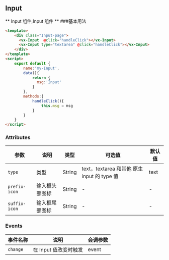 ## Input
** Input 组件,Input 组件 **
###基本用法
```html
<template>
    <div class="Input-page">
      <vx-Input  @click="handleClick"></vx-Input>
      <vx-Input type="textarea" @click="handleClick"></vx-Input>
    </div>
</template>
<script>
    export default {
        name:'my-Input',
        data(){
            return {
              msg:'Input'
            }
        },
        methods:{
            handleClick(){
                this.msg = msg
            }
        }
    }
</script>
```
### Attributes
参数 | 说明 | 类型 | 可选值 | 默认值
--- | --- | --- | --- | ---
`type` | 类型 | String | text，textarea 和其他 原生 input 的 type 值 | text
`prefix-icon` | 输入框头部图标 | String | - | -
`suffix-icon` | 输入框尾部图标 | String | - | -
### Events
|事件名称|说明|会调参数|
--- | --- | --- | 
`change` | 在 Input 值改变时触发 | event